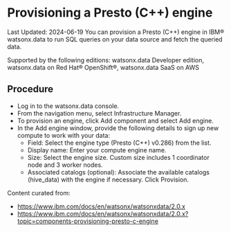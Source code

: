 # Provisioning a Presto (C++) engine
Last Updated: 2024-06-19
You can provision a Presto (C++) engine in IBM® watsonx.data to run SQL queries on your data source and fetch the queried data.

Supported by the following editions: watsonx.data Developer edition, watsonx.data on Red Hat® OpenShift®, watsonx.data SaaS on AWS

## Procedure
- Log in to the watsonx.data console.
- From the navigation menu, select Infrastructure Manager.
- To provision an engine, click Add component and select Add engine.
- In the Add engine window, provide the following details to sign up new compute to work with your data:
  - Field: Select the engine type (Presto (C++) v0.286) from the list.
  - Display name: Enter your compute engine name.
  - Size: Select the engine size. Custom size includes 1 coordinator node and 3 worker nodes.
  - Associated catalogs (optional): Associate the available catalogs (hive_data) with the engine if necessary.
Click Provision.

Content curated from:
- https://www.ibm.com/docs/en/watsonx/watsonxdata/2.0.x
- https://www.ibm.com/docs/en/watsonx/watsonxdata/2.0.x?topic=components-provisioning-presto-c-engine
